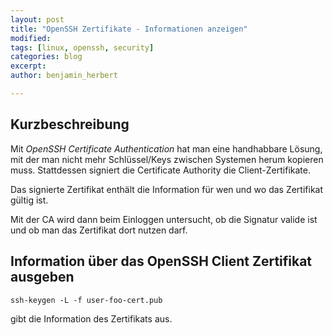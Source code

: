 ```yaml
---
layout: post
title: "OpenSSH Zertifikate - Informationen anzeigen"
modified:
tags: [linux, openssh, security]
categories: blog
excerpt:
author: benjamin_herbert

---
```


## Kurzbeschreibung

Mit _OpenSSH Certificate Authentication_ hat man eine handhabbare Lösung, mit der
man nicht mehr Schlüssel/Keys zwischen Systemen herum kopieren muss. Stattdessen
signiert die Certificate Authority die Client-Zertifikate.

Das signierte Zertifikat enthält die Information für wen und wo das Zertifikat
gültig ist.

Mit der CA wird dann beim Einloggen untersucht, ob die Signatur valide ist und ob
man das Zertifikat dort nutzen darf.

## Information über das OpenSSH Client Zertifikat ausgeben
```
ssh-keygen -L -f user-foo-cert.pub
```
gibt die Information des Zertifikats aus.
